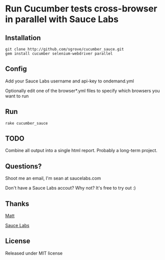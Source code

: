 Run Cucumber tests cross-browser in parallel with Sauce Labs
============================================================
Installation
------------

    git clone http://github.com/sgrove/cucumber_sauce.git
    gem install cucumber selenium-webdriver parallel
        
Config
------
Add your Sauce Labs username and api-key to ondemand.yml

Optionally edit one of the browser*.yml files to specify which browsers you want to run

Run
---

    rake cucumber_sauce

TODO
----
Combine all output into a single html report. Probably a long-term project.

Questions?
----------
Shoot me an email, I'm sean at saucelabs.com

Don't have a Sauce Labs accout?
Why not? It's free to try out :)

Thanks
------
[Matt][1]

[Sauce Labs][2]

License
-------
Released under MIT license

  [1]: http://wolfewebservices.com/blog/testing-multiple-browsers-selenium-and-cucumber
  [2]: http://saucelabs.com/
        
